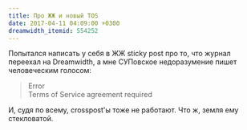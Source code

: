 ```yaml
---
title: Про ЖЖ и новый TOS
date: 2017-04-11 04:09:00 +0300
dreamwidth_itemid: 554252
---
```


Попытался написать у себя в ЖЖ sticky post про то, что журнал переехал на Dreamwidth, а мне СУПовское недоразумение пишет человеческим голосом:

> Error\
> Terms of Service agreement required

И, судя по всему, crosspost'ы тоже не работают. Что ж, земля ему стекловатой.